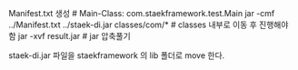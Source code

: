 

Manifest.txt 생성 # Main-Class: com.staekframework.test.Main
jar -cmf ../Manifest.txt ../staek-di.jar classes/com/* # classes 내부로 이동 후 진행해야 함
jar -xvf result.jar # jar 압축풀기


staek-di.jar 파일을 staekframework 의 lib 폴더로 move 한다.
